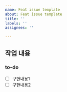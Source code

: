 ```yaml
---
name: Feat issue template
about: Feat issue template
title: ''
labels: ''
assignees: ''

---
```


## 작업 내용

### to-do

- [ ] 구현내용1
- [ ] 구현내용2
